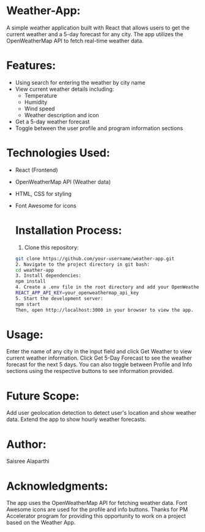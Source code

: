 # Weather-App:
A simple weather application built with React that allows users to get the current weather and a 5-day forecast for any city. The app utilizes the OpenWeatherMap API to fetch real-time weather data.

# Features:
- Using search for entering the weather by city name
- View current weather details including:
  - Temperature
  - Humidity
  - Wind speed
  - Weather description and icon
- Get a 5-day weather forecast
- Toggle between the user profile and program information sections

# Technologies Used:
- React (Frontend)
- OpenWeatherMap API (Weather data)
- HTML, CSS for styling
- Font Awesome for icons

  # Installation Process:
  1. Clone this repository:
   ```bash
   git clone https://github.com/your-username/weather-app.git
  2. Navigate to the project directory in git bash:
   cd weather-app
  3. Install dependencies:
   npm install
  4. Create a .env file in the root directory and add your OpenWeatherMap API key:
   REACT_APP_API_KEY=your_openweathermap_api_key
  5. Start the development server:
   npm start
   Then, open http://localhost:3000 in your browser to view the app.

# Usage:
   Enter the name of any city in the input field and click Get Weather to view current weather information.
   Click Get 5-Day Forecast to see the weather forecast for the next 5 days.
   You can also toggle between Profile and Info sections using the respective buttons to see information provided.

  # Future Scope:
   Add user geolocation detection to detect user's location and show weather data.
   Extend the app to show hourly weather forecasts.
   
  # Author:
   Saisree Alaparthi
   
  # Acknowledgments:
   The app uses the OpenWeatherMap API for fetching weather data. Font Awesome icons are used for the profile and info buttons.
   Thanks for PM Accelerator program for providing this opportunity to work on a project based on the Weather App.
   
